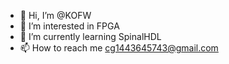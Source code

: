 - 👋 Hi, I’m @KOFW
- 👀 I’m interested in FPGA 
- 🌱 I’m currently learning SpinalHDL
- 📫 How to reach me cg1443645743@gmail.com

<!---
KOFW/KOFW is a ✨ special ✨ repository because its `README.md` (this file) appears on your GitHub profile.
You can click the Preview link to take a look at your changes.
--->
